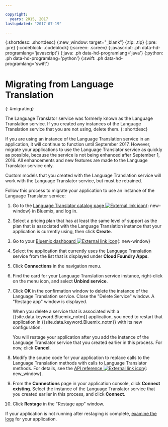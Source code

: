 ```yaml
---

copyright:
  years: 2015, 2017
lastupdated: "2017-07-19"

---
```


{:shortdesc: .shortdesc}
{:new_window: target="_blank"}
{:tip: .tip}
{:pre: .pre}
{:codeblock: .codeblock}
{:screen: .screen}
{:javascript: .ph data-hd-programlang='javascript'}
{:java: .ph data-hd-programlang='java'}
{:python: .ph data-hd-programlang='python'}
{:swift: .ph data-hd-programlang='swift'}

# Migrating from Language Translation
{: #migrating}

The Language Translator service was formerly known as the Language Translation service. If you created any instances of the Language Translation service that you are not using, delete them.
{: shortdesc}

If you are using an instance of the Language Translation service in an application, it will continue to function until September 2017. However, migrate your applications to use the Language Translator service as quickly as possible, because the service is not being enhanced after September 1, 2016. All enhancements and new features are made to the Language Translator service only.

Custom models that you created with the Language Translation service will work with the Language Translator service, but must be retrained.

Follow this process to migrate your application to use an instance of the Language Translator service:

1. Go to the [Language Translator catalog page ![External link icon](../../icons/launch-glyph.svg "External link icon")](https://console.bluemix.net/catalog/services/language-translator){: new-window} in Bluemix, and log in.
1.  Select a pricing plan that has at least the same level of support as the plan that is associated with the Language Translation instance that your application is currently using, then click **Create**.
1.  Go to your [Bluemix dashboard ![External link icon](../../icons/launch-glyph.svg "External link icon")](https://console.bluemix.net/dashboard/){: new-window}
1.  Select the application that currently uses the Language Translation service from the list that is displayed under **Cloud Foundry Apps**.
1.  Click **Connections** in the navigation menu.
1.  Find the card for your Language Translation service instance, right-click on the menu icon, and select **Unbind service**.
1.  Click **OK** in the confirmation window to delete the instance of the Language Translation service. Close the "Delete Service" window. A "Restage app" window is displayed.

    When you delete a service that is associated with a {{site.data.keyword.Bluemix_notm}} application, you need to restart that application in {{site.data.keyword.Bluemix_notm}} with its new configuration.

    You will restage your application after you add the instance of the Language Translator service that you created earlier in this process. For now, click **Cancel**.

1.  Modify the source code for your application to replace calls to the Language Translation methods with calls to Language Translator methods. For details, see the [API reference ![External link icon](../../icons/launch-glyph.svg "External link icon")](https://www.ibm.com/watson/developercloud/language-translator/api/v2/){: new_window}.

1. From the **Connections** page in your application console, click **Connect existing**. Select the instance of the Language Translator service that you created earlier in this process, and click **Connect**.
1. Click **Restage** in the "Restage app" window.

If your application is not running after restaging is complete, [examine the logs](/docs/services/CloudLogAnalysis/cfapps/logging_cf_apps.html#logging_bluemix_cf_apps_log_methods) for your application.
